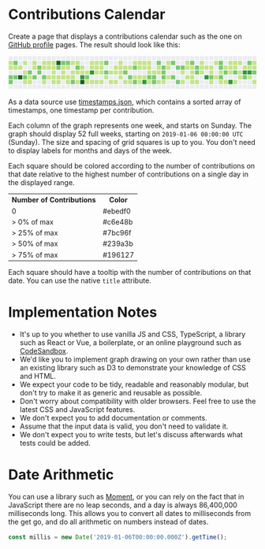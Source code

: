 # Contributions Calendar

Create a page that displays a contributions calendar such as the one on [GitHub profile](https://github.com/LeaVerou) pages. The result should look like this:

![Calendar Heatmap](./calendar-heatmap.png)

As a data source use [timestamps.json](./timestamps.json), which contains a sorted array of timestamps, one timestamp per contribution.

Each column of the graph represents one week, and starts on Sunday. The graph should display 52 full weeks, starting on `2019-01-06 00:00:00 UTC` (Sunday). The size and spacing of grid squares is up to you. You don't need to display labels for months and days of the week.

Each square should be colored according to the number of contributions on that date relative to the highest number of contributions on a single day in the displayed range.

<table>
    <tr>
        <th>Number of Contributions</th>
        <th>Color</th>
    </tr>
    <tr><td>   0        </td> <td>#ebedf0</td></tr>
    <tr><td>>  0% of max</td> <td>#c6e48b</td></tr>
    <tr><td>> 25% of max</td><td>#7bc96f</td></tr>
    <tr><td>> 50% of max</td><td>#239a3b</td></tr>
    <tr><td>> 75% of max</td><td>#196127</td></tr>
</table>

Each square should have a tooltip with the number of contributions on that date. You can use the native `title` attribute.

# Implementation Notes
* It's up to you whether to use vanilla JS and CSS, TypeScript, a library such as React or Vue, a boilerplate, or an online playground such as [CodeSandbox](https://codesandbox.io/).
* We'd like you to implement graph drawing on your own rather than use an existing library such as D3 to demonstrate your knowledge of CSS and HTML.
* We expect your code to be tidy, readable and reasonably modular, but don't try to make it as generic and reusable as possible.
* Don't worry about compatibility with older browsers. Feel free to use the latest CSS and JavaScript features.
* We don't expect you to add documentation or comments.
* Assume that the input data is valid, you don't need to validate it.
* We don't expect you to write tests, but let's discuss afterwards what tests could be added.

# Date Arithmetic
You can use a library such as [Moment](https://momentjs.com/docs/), or you can rely on the fact that in JavaScript there are no leap seconds, and a day is always 86,400,000 milliseconds long. This allows you to convert all dates to milliseconds from the get go, and do all arithmetic on numbers instead of dates.

```js
const millis = new Date('2019-01-06T00:00:00.000Z').getTime();
```
